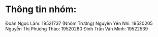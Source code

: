 # Thông tin nhóm:
Đoàn Ngọc Lãm: 19521737 (Nhóm Trưởng)
Nguyễn Yến Nhi: 19520205
Nguyễn Thị Phương Thảo: 19520280
Đinh Trần Văn Minh: 19522539

